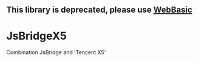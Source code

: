 
## This library is deprecated, please use [WebBasic](https://github.com/CListery/WebBasic)

# JsBridgeX5
Combination JsBridge and 'Tencent X5'
